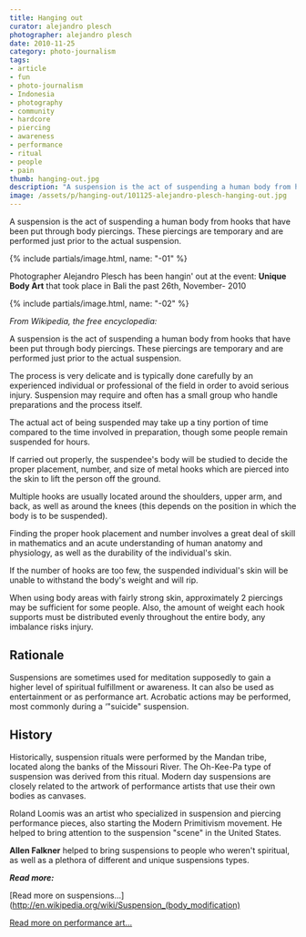 ```yaml
---
title: Hanging out
curator: alejandro plesch
photographer: alejandro plesch
date: 2010-11-25
category: photo-journalism
tags:
- article
- fun
- photo-journalism
- Indonesia
- photography
- community
- hardcore
- piercing
- awareness
- performance
- ritual
- people
- pain
thumb: hanging-out.jpg
description: "A suspension is the act of suspending a human body from hooks that have been put through body piercings. These piercings are temporary and are performed just prior to the actual suspension."
image: /assets/p/hanging-out/101125-alejandro-plesch-hanging-out.jpg
---
```

A suspension is the act of suspending a human body from hooks that have been put through body piercings. These piercings are temporary and are performed just prior to the actual suspension.


{% include partials/image.html, name: "-01" %}

Photographer Alejandro Plesch has been hangin' out at the event: **Unique Body Art** that took place in Bali the past 26th, November- 2010


{% include partials/image.html, name: "-02" %}

_From Wikipedia, the free encyclopedia:_

A suspension is the act of suspending a human body from hooks that have been put through body piercings. These piercings are temporary and are performed just prior to the actual suspension.

The process is very delicate and is typically done carefully by an experienced individual or professional of the field in order to avoid serious injury. Suspension may require and often has a small group who handle preparations and the process itself.

The actual act of being suspended may take up a tiny portion of time compared to the time involved in preparation, though some people remain suspended for hours.

If carried out properly, the suspendee's body will be studied to decide the proper placement, number, and size of metal hooks which are pierced into the skin to lift the person off the ground.

Multiple hooks are usually located around the shoulders, upper arm, and back, as well as around the knees (this depends on the position in which the body is to be suspended).

Finding the proper hook placement and number involves a great deal of skill in mathematics and an acute understanding of human anatomy and physiology, as well as the durability of the individual's skin.

If the number of hooks are too few, the suspended individual's skin will be unable to withstand the body's weight and will rip.

When using body areas with fairly strong skin, approximately 2 piercings may be sufficient for some people. Also, the amount of weight each hook supports must be distributed evenly throughout the entire body, any imbalance risks injury.

## Rationale

Suspensions are sometimes used for meditation supposedly to gain a higher level of spiritual fulfillment or awareness. It can also be used as entertainment or as performance art. Acrobatic actions may be performed, most commonly during a &lsquo;"suicide" suspension.

## History

Historically, suspension rituals were performed by the Mandan tribe, located along the banks of the Missouri River. The Oh-Kee-Pa type of suspension was derived from this ritual. Modern day suspensions are closely related to the artwork of performance artists that use their own bodies as canvases.

Roland Loomis was an artist who specialized in suspension and piercing performance pieces, also starting the Modern Primitivism movement. He helped to bring attention to the suspension "scene" in the United States.

**Allen Falkner** helped to bring suspensions to people who weren't spiritual, as well as a plethora of different and unique suspensions types.


_**Read more:**_

[Read more on suspensions...](http://en.wikipedia.org/wiki/Suspension_(body_modification)

[Read more on performance art...](http://en.wikipedia.org/wiki/Performance_art)
